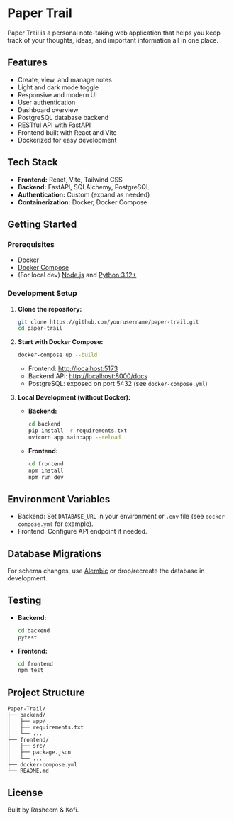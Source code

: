 # Paper Trail

Paper Trail is a personal note-taking web application that helps you keep track of your thoughts, ideas, and important information all in one place.

## Features

- Create, view, and manage notes
- Light and dark mode toggle
- Responsive and modern UI
- User authentication
- Dashboard overview
- PostgreSQL database backend
- RESTful API with FastAPI
- Frontend built with React and Vite
- Dockerized for easy development

## Tech Stack

- **Frontend:** React, Vite, Tailwind CSS
- **Backend:** FastAPI, SQLAlchemy, PostgreSQL
- **Authentication:** Custom (expand as needed)
- **Containerization:** Docker, Docker Compose

## Getting Started

### Prerequisites

- [Docker](https://www.docker.com/get-started)
- [Docker Compose](https://docs.docker.com/compose/)
- (For local dev) [Node.js](https://nodejs.org/) and [Python 3.12+](https://www.python.org/)

### Development Setup

1. **Clone the repository:**

   ```sh
   git clone https://github.com/yourusername/paper-trail.git
   cd paper-trail
   ```

2. **Start with Docker Compose:**

   ```sh
   docker-compose up --build
   ```

   - Frontend: [http://localhost:5173](http://localhost:5173)
   - Backend API: [http://localhost:8000/docs](http://localhost:8000/docs)
   - PostgreSQL: exposed on port 5432 (see `docker-compose.yml`)

3. **Local Development (without Docker):**

   - **Backend:**

     ```sh
     cd backend
     pip install -r requirements.txt
     uvicorn app.main:app --reload
     ```

   - **Frontend:**
     ```sh
     cd frontend
     npm install
     npm run dev
     ```

## Environment Variables

- Backend: Set `DATABASE_URL` in your environment or `.env` file (see `docker-compose.yml` for example).
- Frontend: Configure API endpoint if needed.

## Database Migrations

For schema changes, use [Alembic](https://alembic.sqlalchemy.org/) or drop/recreate the database in development.

## Testing

- **Backend:**
  ```sh
  cd backend
  pytest
  ```
- **Frontend:**
  ```sh
  cd frontend
  npm test
  ```

## Project Structure

```
Paper-Trail/
├── backend/
│   ├── app/
│   ├── requirements.txt
│   └── ...
├── frontend/
│   ├── src/
│   ├── package.json
│   └── ...
├── docker-compose.yml
└── README.md
```

## License

Built by Rasheem & Kofi.
